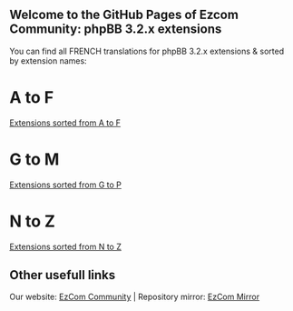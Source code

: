 ## Welcome to the GitHub Pages of Ezcom Community: phpBB 3.2.x extensions

You can find all FRENCH translations for phpBB 3.2.x extensions & sorted by extension names:

# A to F
<a href="https://github.com/Communaute-EzCom/phpbb-3.2.x-extensions/tree/master/A-F">Extensions sorted from A to F</a>
# G to M
<a href="https://github.com/Communaute-EzCom/phpbb-3.2.x-extensions/tree/master/G-P">Extensions sorted from G to P</a>
# N to Z
<a href="https://github.com/Communaute-EzCom/phpbb-3.2.x-extensions/tree/master/N-Z">Extensions sorted from N to Z</a>

## Other usefull links
Our website: <a href="http://www.ezcom-fr.com">EzCom Community</a> | Repository mirror: <a href="http://ezcom.free.fr/?dir=phpBB/3.2.x/Extensions">EzCom Mirror</a>
